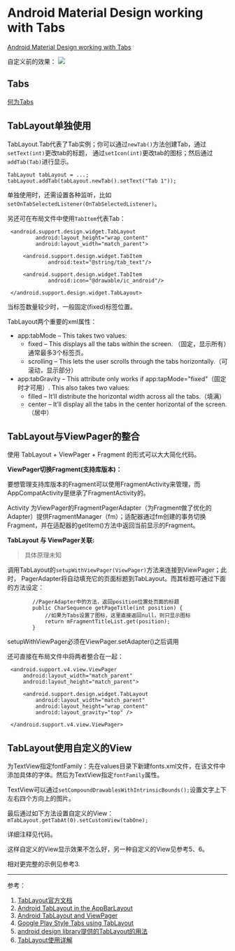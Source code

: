 # Android Material Design working with Tabs

[Android Material Design working with Tabs](http://www.androidhive.info/2015/09/android-material-design-working-with-tabs/)


自定义前的效果： ![](http://www.androidhive.info/wp-content/uploads/2015/09/android-tab-layout-with-icon-and-text.png)

## Tabs
[何为Tabs](https://material.io/guidelines/components/tabs.html)

## TabLayout单独使用

TabLayout.Tab代表了Tab实例；你可以通过`newTab()`方法创建Tab，通过`setText(int)`更改tab的标题，
通过`setIcon(int)`更改tab的图标；然后通过`addTab(Tab)`进行显示。

```
TabLayout tabLayout = ...;
tabLayout.addTab(tabLayout.newTab().setText("Tab 1"));
```

单独使用时，还需设置各种监听，比如 `setOnTabSelectedListener(OnTabSelectedListener)`。

另还可在布局文件中使用`TabItem`代表Tab：

```
 <android.support.design.widget.TabLayout
         android:layout_height="wrap_content"
         android:layout_width="match_parent">

     <android.support.design.widget.TabItem
             android:text="@string/tab_text"/>

     <android.support.design.widget.TabItem
             android:icon="@drawable/ic_android"/>

 </android.support.design.widget.TabLayout>
```



当标签数量较少时，一般固定(fixed)标签位置。

TabLayout两个重要的xml属性：

- app:tabMode – This takes two values:
  - fixed – This displays all the tabs within the screen. （固定，显示所有）通常最多3个标签页。
  - scrolling – This lets the user scrolls through the tabs horizontally.（可滚动，显示部分）
- app:tabGravity – This attribute only works if app:tapMode="fixed"（固定时才可用）. This also takes two values:
  - filled – It’ll distribute the horizontal width across all the tabs.（填满）
  - center – It’ll display all the tabs in the center horizontal of the screen.（居中）


## TabLayout与ViewPager的整合

使用 TabLayout + ViewPager + Fragment 的形式可以大大简化代码。


**ViewPager切换Fragment(支持库版本)：**  

要想管理支持库版本的Fragment可以使用FragmentActivity来管理，而AppCompatActivity是继承了FragmentActivity的。

Activity 为ViewPager的FragmentPagerAdapter（为Fragment做了优化的Adapter）提供FragmentManager（fm）；适配器通过fm创建的事务切换Fragment，并在适配器的getItem()方法中返回当前显示的Fragment。


**TabLayout 与 ViewPager关联:** 

> 具体原理未知

调用TabLayout的`setupWithViewPager(ViewPager)`方法来连接到ViewPager；此时，
PagerAdapter将自动填充它的页面标题到TabLayout。而其标题可通过下面的方法设定：

```
        //PagerAdapter中的方法，返回position位置处页面的标题
        public CharSequence getPageTitle(int position) {
            //如果为Tabs设置了图标，这里直接返回null，则只显示图标
            return mFragmentTitleList.get(position);
        }
```


setupWithViewPager必须在ViewPager.setAdapter()之后调用


还可直接在布局文件中将两者整合在一起：
```
 <android.support.v4.view.ViewPager
     android:layout_width="match_parent"
     android:layout_height="match_parent">

     <android.support.design.widget.TabLayout
         android:layout_width="match_parent"
         android:layout_height="wrap_content"
         android:layout_gravity="top" />

 </android.support.v4.view.ViewPager>
```


## TabLayout使用自定义的View

为TextView指定fontFamily：先在values目录下新建fonts.xml文件，在该文件中
添加具体的字体。然后为TextView指定`fontFamily`属性。

TextView可以通过`setCompoundDrawablesWithIntrinsicBounds();`设置文字上下左右四个方向上的图片。

最后通过如下方法设置自定义的View：  `mTabLayout.getTabAt(0).setCustomView(tabOne);`

详细注释见代码。

这样自定义的View显示效果不怎么好，另一种自定义的View见参考5、6。

相对更完整的示例见参考3.

---

参考：

1. [TabLayout官方文档](https://developer.android.com/reference/android/support/design/widget/TabLayout.html)
2. [Android TabLayout in the AppBarLayout](http://www.journaldev.com/12858/android-tablayout-appbarlayout)
3. [Android TabLayout and ViewPager](http://www.journaldev.com/12958/android-tablayout-viewpager)
4. [Google Play Style Tabs using TabLayout](https://guides.codepath.com/android/google-play-style-tabs-using-tablayout)
5. [android design library提供的TabLayout的用法](https://segmentfault.com/a/1190000003500271)
6. [TabLayout使用详解](http://www.jianshu.com/p/7f79b08f5afa)




